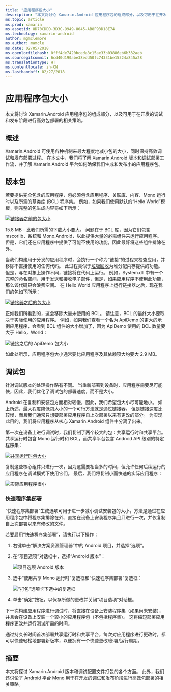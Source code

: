 ```yaml
---
title: "应用程序包大小"
description: "本文将讨论 Xamarin.Android 应用程序包的组成部分，以及可用于在开发的调试和发布阶段进行高效包部署的相关策略。"
ms.topic: article
ms.prod: xamarin
ms.assetid: 8D70CDDD-3D3C-9949-8045-AB8F93D18E74
ms.technology: xamarin-android
author: mgmclemore
ms.author: mamcle
ms.date: 02/05/2018
ms.openlocfilehash: 0fff4de7420bceda8c15ae33b03886eb6b332aeb
ms.sourcegitcommit: 6cd40d190abe38edd50fc74331be15324a845a28
ms.translationtype: HT
ms.contentlocale: zh-CN
ms.lasthandoff: 02/27/2018
---
```

# <a name="application-package-size"></a>应用程序包大小

本文将讨论 Xamarin.Android 应用程序包的组成部分，以及可用于在开发的调试和发布阶段进行高效包部署的相关策略。


## <a name="overview"></a>概述

Xamarin.Android 可使用各种机制来最大程度地减小包的大小，同时保持高效调试和发布部署过程。 在本文中，我们将了解 Xamarin.Android 版本和调试部署工作流，并了解 Xamarin.Android 平台如何确保我们生成和发布小的应用程序包。


## <a name="release-packages"></a>版本包

若要提供完全包含的应用程序，包必须包含应用程序、关联库、内容、Mono 运行时以及所需的基类库 (BCL) 程序集。 例如，如果我们使用默认的“Hello World”模板，则完整的包生成内容将如下所示：

[ ![链接器之前的包大小](app-package-size-images/hello-world-package-size-before-linker.png)](app-package-size-images/hello-world-package-size-before-linker.png)

15.8 MB - 比我们所需的下载大小要大。 问题在于 BCL 库，因为它们包含 mscorlib、系统和 Mono.Android，以此提供大量的必需组件来运行应用程序。 但是，它们还在应用程序中提供了可能不使用的功能，因此最好将这些组件排除在外。

当我们构建用于分发的应用程序时，会执行一个称为“链接”的过程来检查应用，并移除不直接使用的任何代码。 此过程类似于[垃圾回收](~/android/internals/garbage-collection.md)为堆分配内存提供的功能。 但是，与在对象上操作不同，链接将在代码上运行。 例如，System.dll 中有一个完整的命名空间，用于发送和接收电子邮件，但是，如果应用程序不使用此功能，那么该代码只会浪费空间。 在 Hello World 应用程序上运行链接器之后，现在我们的包如下所示：

[ ![链接器之后的包大小](app-package-size-images/hello-world-package-size-after-linker.png)](app-package-size-images/hello-world-package-size-after-linker.png)

正如我们所看到的，这会移除大量未使用的 BCL。 请注意，BCL 的最终大小要取决于实际使用的应用程序。 例如，如果我们查看一个名为 ApiDemo 的更大的示例应用程序，会看到 BCL 组件的大小增加了，因为 ApiDemo 使用的 BCL 数量要大于 Hello，World：

![链接之后的 ApiDemo 包大小](app-package-size-images/api-demo-package-size-after-linker.png)

如此处所示，应用程序包大小通常要比应用程序及其依赖项大约要大 2.9 MB。


## <a name="debug-packages"></a>调试包

针对调试版本的处理操作略有不同。 当重新部署到设备时，应用程序需要尽可能快，因此，我们优化了调试包的部署速度，而不是大小。

Android 在复制和安装包方面相对较慢，因此，我们希望包大小尽可能地小。 如上所述，最大程度降低包大小的一个可行方法就是通过链接器。 但是链接速度比较慢，而且我们通常只想要部署应用程序自上次部署以来有更改的部分。 为实现此目的，我们将应用程序从核心 Xamarin.Android 组件中分离了出来。

第一次在设备上进行调试时，我们复制了两个较大的包：共享运行时和共享平台。 共享运行时包含 Mono 运行时和 BCL，而共享平台包含 Android API 级别的特定程序集：

[ ![共享运行时包大小](app-package-size-images/shared-runtime-package-size.png)](app-package-size-images/shared-runtime-package-size.png)

复制这些核心组件只进行一次，因为这需要相当多的时间，但允许任何后续运行的应用程序在调试模式下使用它们。 最后，我们将复制小而快速的实际应用程序：

![实际应用程序很小](app-package-size-images/hello-world-debug-application-no-link.png)

### <a name="fast-assembly-deployment"></a>快速程序集部署

“快速程序集部署”生成选项可用于进一步减小调试安装包的大小，方法是通过在应用程序包中将程序集排除在外、直接在设备上安装程序集且只进行一次，并仅复制自上次部署以来有修改的文件。

若要启用“快速程序集部署”，请执行以下操作：

1.  右键单击“解决方案资源管理器”中的 Android 项目，并选择“选项”。

2.  在“项目选项”对话框中，选择“Android 版本”：  

    ![项目选项 Android 版本](app-package-size-images/fastdev0.png)

3.  选中“使用共享 Mono 运行时”复选框和“快速程序集部署”复选框：  

    ![“打包”选项卡下选中的复选框](app-package-size-images/fastdev.png)

4.  单击“确定”按钮，以保存所做的更改并关闭“项目选项”对话框。


下一次构建应用程序进行调试时，将直接在设备上安装程序集（如果尚未安装），并且会在设备上安装一个较小的应用程序包（不包括程序集）。 这将缩短部署应用程序更改并运行测试所需的时间。

通过持久长时间首次部署共享运行时和共享平台，每次对应用程序进行更改时，都可以快速轻松地部署新版本，以便拥有一个快速更改/部署/运行周期。


## <a name="summary"></a>摘要

本文将探讨 Xamarin.Android 版本和调试配置文件打包的各个方面。 此外，我们还讨论了 Android 平台 Mono 用于在开发的调试和发布阶段进行高效包部署的相关策略。
